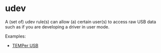 # udev

A (set of) udev rule(s) can allow (a) certain user(s) to access raw USB data such as if you are developing a driver in user mode.

Examples:
- [TEMPer USB](../drivers/TEMPer_USB.md)
